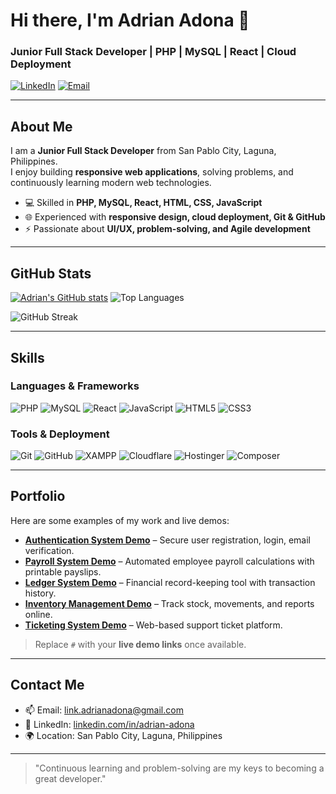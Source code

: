 # Hi there, I'm Adrian Adona 👋

### Junior Full Stack Developer | PHP | MySQL | React | Cloud Deployment

[![LinkedIn](https://img.shields.io/badge/LinkedIn-Adrian%20Adona-blue?style=flat&logo=linkedin)](https://linkedin.com/in/adrian-adona)
[![Email](https://img.shields.io/badge/Email-link.adrianadona@gmail.com-red?style=flat&logo=gmail)](mailto:link.adrianadona@gmail.com)

---

## About Me
I am a **Junior Full Stack Developer** from San Pablo City, Laguna, Philippines.  
I enjoy building **responsive web applications**, solving problems, and continuously learning modern web technologies.  

- 💻 Skilled in **PHP, MySQL, React, HTML, CSS, JavaScript**  
- 🌐 Experienced with **responsive design, cloud deployment, Git & GitHub**  
- ⚡ Passionate about **UI/UX, problem-solving, and Agile development**

---

## GitHub Stats
[![Adrian's GitHub stats](https://github-readme-stats.vercel.app/api?username=PossiblyBread&show_icons=true&theme=radical)](https://github.com/PossiblyBread)
![Top Languages](https://github-readme-stats.vercel.app/api/top-langs/?username=PossiblyBread&layout=compact&theme=radical)

![GitHub Streak](https://github-readme-streak-stats.herokuapp.com/?user=PossiblyBread&theme=radical)

---

## Skills

### Languages & Frameworks
![PHP](https://img.shields.io/badge/PHP-777BB4?style=flat&logo=php&logoColor=white)
![MySQL](https://img.shields.io/badge/MySQL-4479A1?style=flat&logo=mysql&logoColor=white)
![React](https://img.shields.io/badge/React-61DAFB?style=flat&logo=react&logoColor=black)
![JavaScript](https://img.shields.io/badge/JavaScript-F7DF1E?style=flat&logo=javascript&logoColor=black)
![HTML5](https://img.shields.io/badge/HTML5-E34F26?style=flat&logo=html5&logoColor=white)
![CSS3](https://img.shields.io/badge/CSS3-1572B6?style=flat&logo=css3&logoColor=white)

### Tools & Deployment
![Git](https://img.shields.io/badge/Git-F05032?style=flat&logo=git&logoColor=white)
![GitHub](https://img.shields.io/badge/GitHub-181717?style=flat&logo=github&logoColor=white)
![XAMPP](https://img.shields.io/badge/XAMPP-F0DB4F?style=flat)
![Cloudflare](https://img.shields.io/badge/Cloudflare-F38020?style=flat)
![Hostinger](https://img.shields.io/badge/Hostinger-5F5FFF?style=flat)
![Composer](https://img.shields.io/badge/Composer-919191?style=flat)

---

## Portfolio
Here are some examples of my work and live demos:  

- **[Authentication System Demo](#)** – Secure user registration, login, email verification.  
- **[Payroll System Demo](#)** – Automated employee payroll calculations with printable payslips.  
- **[Ledger System Demo](#)** – Financial record-keeping tool with transaction history.  
- **[Inventory Management Demo](#)** – Track stock, movements, and reports online.  
- **[Ticketing System Demo](#)** – Web-based support ticket platform.  

> Replace `#` with your **live demo links** once available.

---

## Contact Me
- 📫 Email: link.adrianadona@gmail.com  
- 💼 LinkedIn: [linkedin.com/in/adrian-adona](https://linkedin.com/in/adrian-adona)  
- 🌍 Location: San Pablo City, Laguna, Philippines

---

> "Continuous learning and problem-solving are my keys to becoming a great developer."
